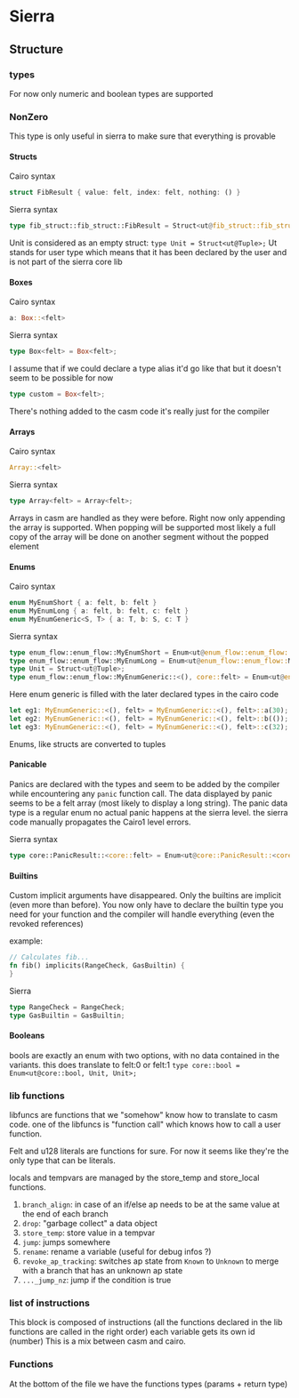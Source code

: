# Sierra

## Structure

### types

For now only numeric and boolean types are supported

### NonZero

This type is only useful in sierra to make sure that everything is provable

#### Structs

Cairo syntax

```rs
struct FibResult { value: felt, index: felt, nothing: () }
```

Sierra syntax

```rs
type fib_struct::fib_struct::FibResult = Struct<ut@fib_struct::fib_struct::FibResult, felt, felt, Unit>;
```

Unit is considered as an empty  struct: `type Unit = Struct<ut@Tuple>;`
Ut stands for user type which means that it has been declared by the user and is
not part of the sierra core lib

#### Boxes

Cairo syntax

```rs
a: Box::<felt>
```

Sierra syntax

```rs
type Box<felt> = Box<felt>;
```

I assume that if we could declare a type alias it'd go like that but it doesn't
seem to be possible for now

```rs
type custom = Box<felt>;
```

There's nothing added to the casm code it's really just for the compiler

#### Arrays

Cairo syntax

```rs
Array::<felt>
```

Sierra syntax

```rs
type Array<felt> = Array<felt>;
```

Arrays in casm are handled as they were before. Right now only appending the
array is supported. When popping will be supported most likely a full copy of
the array will be done on another segment without the popped element

#### Enums

Cairo syntax

```rs
enum MyEnumShort { a: felt, b: felt }
enum MyEnumLong { a: felt, b: felt, c: felt }
enum MyEnumGeneric<S, T> { a: T, b: S, c: T }
```

Sierra syntax

```rs
type enum_flow::enum_flow::MyEnumShort = Enum<ut@enum_flow::enum_flow::MyEnumShort, felt, felt>;
type enum_flow::enum_flow::MyEnumLong = Enum<ut@enum_flow::enum_flow::MyEnumLong, felt, felt, felt>;
type Unit = Struct<ut@Tuple>;
type enum_flow::enum_flow::MyEnumGeneric::<(), core::felt> = Enum<ut@enum_flow::enum_flow::MyEnumGeneric::<(), core::felt>, felt, Unit, felt>;
```

Here enum generic is filled with the later declared types in the cairo code

```rs
let eg1: MyEnumGeneric::<(), felt> = MyEnumGeneric::<(), felt>::a(30);
let eg2: MyEnumGeneric::<(), felt> = MyEnumGeneric::<(), felt>::b(());
let eg3: MyEnumGeneric::<(), felt> = MyEnumGeneric::<(), felt>::c(32);
```

Enums, like structs are converted to tuples

#### Panicable

Panics are declared with the types and seem to be added by the compiler while
encountering any `panic` function call. The data displayed by panic seems to be
a felt array (most likely to display a long string).
The panic data type is a regular enum
no actual panic happens at the sierra level.
the sierra code manually propagates the Cairo1 level errors.

Sierra syntax

```rs
type core::PanicResult::<core::felt> = Enum<ut@core::PanicResult::<core::felt>, felt, Array<felt>>;
```

#### Builtins

Custom implicit arguments have disappeared. Only the builtins are implicit
(even more than before). You now only have to declare the builtin type you need
for your function and the compiler will handle everything (even the revoked references)

example:

```rs
// Calculates fib...
fn fib() implicits(RangeCheck, GasBuiltin) {
}
```

Sierra

```rs
type RangeCheck = RangeCheck;
type GasBuiltin = GasBuiltin;
```

#### Booleans

bools are exactly an enum with two options, with no data contained in the variants.
this does translate to felt:0 or felt:1
`type core::bool = Enum<ut@core::bool, Unit, Unit>;`

### lib functions

libfuncs are functions that we "somehow" know how to translate to casm code.
one of the libfuncs is "function call" which knows how to call a user function.

Felt and u128 literals are functions for sure. For now
it seems like they're the only type that can be literals.

locals and tempvars are managed by the store_temp and store_local functions.

1. `branch_align`: in case of an if/else ap needs to be at the same value at the
end of each branch
2. `drop`: "garbage collect" a data object
3. `store_temp`: store value in a tempvar
4. `jump`: jumps somewhere
5. `rename`: rename a variable (useful for debug infos ?)
6. `revoke_ap_tracking`: switches ap state from `Known` to `Unknown` to merge
with a branch that has an unknown ap state
7. `..._jump_nz`: jump if the condition is true

### list of instructions

This block is composed of instructions (all the functions declared in the lib
functions are called in the right order) each variable gets its own id (number)
This is a mix between casm and cairo.

### Functions

At the bottom of the file we have the functions types (params + return type)
